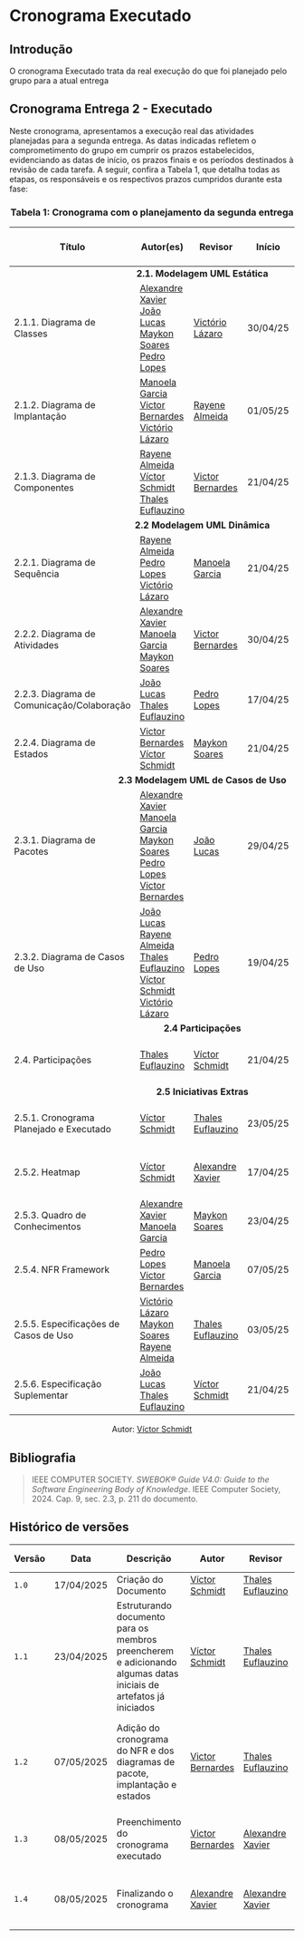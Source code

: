 # Cronograma Executado 

## Introdução
O cronograma Executado trata da real execução do que foi planejado pelo grupo para a atual entrega

## Cronograma Entrega 2 - Executado 
Neste cronograma, apresentamos a execução real das atividades planejadas para a segunda entrega. As datas indicadas refletem o comprometimento do grupo em cumprir os prazos estabelecidos, evidenciando as datas de início, os prazos finais e os períodos destinados à revisão de cada tarefa. A seguir, confira a Tabela 1, que detalha todas as etapas, os responsáveis e os respectivos prazos cumpridos durante esta fase:

### <center>**Tabela 1:** Cronograma com o planejamento da segunda entrega 
<div>
  <center>
  <table>
    <thead>
      <tr>
        <th>Título</th>
        <th>Autor(es)</th>
        <th>Revisor</th>
        <th>Início</th>
        <th>Prazo</th>
        <th>Período de revisão</th>
      </tr>
    </thead>
    <tbody>
      <tr>
        <td colspan="6"><center><strong>2.1. Modelagem UML Estática</strong></center></td>
      </tr>
      <tr>
        <td>2.1.1. Diagrama de Classes</td>
        <td>
            <a href="https://github.com/AlexandreLJr">Alexandre Xavier</a>
            <br>
            <a href="https://github.com/joaolucas102">João Lucas</a>
            <br>
            <a href="https://github.com/maykonjuso">Maykon Soares</a>
            <br>
            <a href="https://github.com/pLopess">Pedro Lopes</a>
        </td>
        <td><a href="https://github.com/Victor-oss">Victório Lázaro</a></td>
        <td>30/04/25</td>
        <td>04/05/25</td>
        <td>de 02/05/25 a 08/05/25</td>
      </tr>
      <tr>
        <td>2.1.2. Diagrama de Implantação</td>
        <td>
            <a href="https://github.com/manu-sgc">Manoela Garcia</a>
            <br>
            <a href="https://github.com/VHbernardes">Victor Bernardes</a>
            <br>
            <a href="https://github.com/Victor-oss">Victório Lázaro</a>
        </td>
        <td><a href="https://github.com/rayenealmeida">Rayene Almeida</a></td>
        <td>01/05/25</td>
        <td>04/05/25</td>
        <td>de 04/05/25 a 05/05/25</td>
      </tr>
      <tr>
        <td>2.1.3. Diagrama de Componentes</td>
        <td>
            <a href="https://github.com/rayenealmeida">Rayene Almeida</a>
            <br>
            <a href="https://github.com/moonshinerd">Víctor Schmidt</a>
            <br>
            <a href="https://github.com/thaleseuflauzino">Thales Euflauzino</a>
        </td>
        <td><a href="https://github.com/VHbernardes">Victor Bernardes</a></td>
        <td>21/04/25</td>
        <td>07/05/25</td>
        <td>de 07/05/25 a 07/05/25</td>
      </tr>
      <tr>
        <td colspan="6"><center><strong>2.2 Modelagem UML Dinâmica</strong></center></td>
      </tr>
      <tr>
        <td>2.2.1. Diagrama de Sequência</td>
        <td>
            <a href="https://github.com/rayenealmeida">Rayene Almeida</a>
            <br>
            <a href="https://github.com/pLopess">Pedro Lopes</a>
            <br>
            <a href="https://github.com/Victor-oss">Victório Lázaro</a>
        </td>
        <td><a href="https://github.com/manu-sgc">Manoela Garcia</a></td>
        <td>21/04/25</td>
        <td>02/05/25</td>
        <td>de 02/05/25 a 03/05/25</td>
      </tr>
      <tr>
        <td>2.2.2. Diagrama de Atividades</td>
        <td>
            <a href="https://github.com/AlexandreLJr">Alexandre Xavier</a>
            <br>
            <a href="https://github.com/manu-sgc">Manoela Garcia</a>
            <br>
            <a href="https://github.com/maykonjuso">Maykon Soares</a>
        </td>
        <td><a href="https://github.com/VHbernardes">Victor Bernardes</a></td>
        <td>30/04/25</td>
        <td>07/05/25</td>
        <td>de 07/05/25 a 08/05/25</td>
      </tr>
      <tr>
        <td>2.2.3. Diagrama de Comunicação/Colaboração</td>
        <td>
            <a href="https://github.com/joaolucas102">João Lucas</a>
            <br>
            <a href="https://github.com/thaleseuflauzino">Thales Euflauzino</a>
        </td>
        <td><a href="https://github.com/pLopess">Pedro Lopes</a></td>
        <td>17/04/25</td>
        <td>06/05/25</td>
        <td>de 06/05/25 a 08/05/25</td>
      </tr>
      <tr>
        <td>2.2.4. Diagrama de Estados</td>
        <td>
            <a href="https://github.com/VHbernardes">Victor Bernardes</a>
            <br>
            <a href="https://github.com/moonshinerd">Víctor Schmidt</a>
        </td>
        <td><a href="https://github.com/maykonjuso">Maykon Soares</a></td>
        <td>21/04/25</td>
        <td>02/05/25</td>
        <td>de 02/05/25 a 03/05/25</td>
      </tr>
      <tr>
        <td colspan="6"><center><strong>2.3 Modelagem UML de Casos de Uso</strong></center></td>
      </tr>
      <tr>
        <td>2.3.1. Diagrama de Pacotes</td>
        <td>
            <a href="https://github.com/AlexandreLJr">Alexandre Xavier</a>
            <br>
            <a href="https://github.com/manu-sgc">Manoela Garcia</a>
            <br>
            <a href="https://github.com/maykonjuso">Maykon Soares</a>
            <br>
            <a href="https://github.com/pLopess">Pedro Lopes</a>
            <br>
            <a href="https://github.com/VHbernardes">Victor Bernardes</a>
            <br>
        </td>
        <td><a href="https://github.com/joaolucas102">João Lucas</a></td>
        <td>29/04/25</td>
        <td>03/05/25</td>
        <td>de 03/05/25 a 08/05/25</td>
      </tr>
      <tr>
        <td>2.3.2. Diagrama de Casos de Uso</td>
        <td>
            <a href="https://github.com/joaolucas102">João Lucas</a>
            <br>
            <a href="https://github.com/rayenealmeida">Rayene Almeida</a>
            <br>
            <a href="https://github.com/thaleseuflauzino">Thales Euflauzino</a>
            <br>
            <a href="https://github.com/moonshinerd">Víctor Schmidt</a>
            <br>
            <a href="https://github.com/Victor-oss">Victório Lázaro</a>
        </td>
        <td><a href="https://github.com/pLopess">Pedro Lopes</a></td>
        <td>19/04/25</td>
        <td>05/05/25</td>
        <td>de 05/05/25 a 08/05/25</td>
      </tr>
      <tr>
        <td colspan="6"><center><strong>2.4 Participações</strong></center></td>
      </tr>
      <tr>
        <td>2.4. Participações</td>
        <td>
          <a href="https://github.com/thaleseuflauzino">Thales Euflauzino</a>
        </td>
        <td><a href="https://github.com/moonshinerd">Víctor Schmidt</a></td>
        <td>21/04/25</td>
        <td>07/05/25</td>
        <td>de 07/05/25 a 08/05/25</td>
      </tr>
      <tr>
        <td colspan="6"><center><strong>2.5 Iniciativas Extras</strong></center></td>
      </tr>
      <tr>
        <td>2.5.1. Cronograma Planejado e Executado</td>
        <td><a href="https://github.com/moonshinerd/">Víctor Schmidt</a></td>
        <td><a href="https://github.com/thaleseuflauzino">Thales Euflauzino</a></td>
        <td>23/05/25</td>
        <td>08/05/25</td>
        <td>de 08/05/25 a 08/05/25</td>
      </tr>
      <tr>
        <td>2.5.2. Heatmap</td>
        <td><a href="https://github.com/moonshinerd/">Víctor Schmidt</a></td>
        <td><a href="https://github.com/AlexandreLJr">Alexandre Xavier</a></td>
        <td>17/04/25</td>
        <td>17/04/25</td>
        <td>de 17/04/25 a 18/04/25</td>
      </tr>
      <tr>
        <td>2.5.3. Quadro de Conhecimentos</td>
        <td>
            <a href="https://github.com/AlexandreLJr">Alexandre Xavier</a>
            <br>
            <a href="https://github.com/manu-sgc">Manoela Garcia</a>
            <br>
        </td>
        <td><a href="https://github.com/maykonjuso">Maykon Soares</a></td>
        <td>23/04/25</td>
        <td>24/04/25</td>
        <td>de 24/04/25 a 25/04/25</td>
      </tr>
      <tr>
        <td>2.5.4. NFR Framework</td>
        <td>
            <a href="https://github.com/pLopess">Pedro Lopes</a>
            <br>
            <a href="https://github.com/VHbernardes">Victor Bernardes</a>
        </td>
        <td><a href="https://github.com/manu-sgc">Manoela Garcia</a></td>
        <td>07/05/25</td>
        <td>07/05/25</td>
        <td>de 07/05/25 a 08/05/25</td>
      </tr>
      <tr>
        <td>2.5.5. Especificações de Casos de Uso</td>
        <td>
            <a href="https://github.com/Victor-oss">Victório Lázaro</a>
            <br>
            <a href="https://github.com/maykonjuso">Maykon Soares</a>
            <br>
            <a href="https://github.com/rayenealmeida">Rayene Almeida</a>
        </td>
        <td><a href="https://github.com/thaleseuflauzino">Thales Euflauzino</a></td>
        <td>03/05/25</td>
        <td>07/05/25</td>
        <td>de 07/05/25 a 08/05/25</td>
      </tr>
      <tr>
        <td>2.5.6. Especificação Suplementar</td>
        <td>
            <a href="https://github.com/joaolucas102">João Lucas</a>
            <br>
            <a href="https://github.com/thaleseuflauzino">Thales Euflauzino</a>
        </td>
        <td><a href="https://github.com/moonshinerd">Víctor Schmidt</a></td>
        <td>21/04/25</td>
        <td>21/04/25</td>
        <td>de 21/04/25 a 22/04/25</td>
      </tr>
    </tbody>
  </table>
  
  <center>
  <div>
    <p>Autor: <a href="https://github.com/moonshinerd" target="_blank">Víctor Schmidt</a></p>
  </div>
  </center>
</div>


## Bibliografia

> IEEE COMPUTER SOCIETY. *SWEBOK® Guide V4.0: Guide to the Software Engineering Body of Knowledge*. IEEE Computer Society, 2024. Cap. 9, sec. 2.3, p. 211 do documento.  


## Histórico de versões

| Versão | Data | Descrição | Autor | Revisor | Comentário do Revisor |
| -- | -- | -- | -- | -- | -- |
| `1.0`  | 17/04/2025  | Criação do Documento     | [Víctor Schmidt](https://github.com/moonshinerd)  | [Thales Euflauzino](https://github.com/thaleseuflauzino) | Boa organização! |
| `1.1`  | 23/04/2025  | Estruturando documento para os membros preencherem e adicionando algumas datas iniciais de artefatos já iniciados     | [Víctor Schmidt](https://github.com/moonshinerd)  | [Thales Euflauzino](https://github.com/thaleseuflauzino)| Tudo certo, falta apenas cada um preencher quando acabar cada entrega! Parabéns! |
| `1.2`  | 07/05/2025  | Adição do cronograma do NFR e dos diagramas de pacote, implantação e estados | [Victor Bernardes](https://github.com/VHbernardes)  | [Thales Euflauzino](https://github.com/thaleseuflauzino)| Tudo certo, falta apenas cada um preencher quando acabar cada entrega! Parabéns! |  
| `1.3`  | 08/05/2025  | Preenchimento do cronograma executado | [Victor Bernardes](https://github.com/VHbernardes)  | [Alexandre Xavier](https://github.com/AlexandreLJr)| Cronograma atualizando e funcionando perfeitamente, ótimo trabalho |  
| `1.4`  | 08/05/2025  | Finalizando o cronograma | [Alexandre Xavier](https://github.com/AlexandreLJr)  | [Alexandre Xavier](https://github.com/AlexandreLJr) | Finalizando o cronograma com o diagrama de classes|  